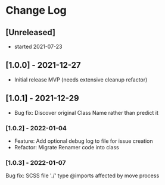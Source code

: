 # Change Log

## [Unreleased]

- started 2021-07-23

## [1.0.0] - 2021-12-27

- Initial release
  MVP (needs extensive cleanup refactor)

## [1.0.1] - 2021-12-29

- Bug fix: Discover original Class Name rather than predict it

### [1.0.2] - 2022-01-04

- Feature: Add optional debug log to file for issue creation
- Refactor: Migrate Renamer code into class

### [1.0.3] - 2022-01-07

Bug fix: SCSS file './' type @imports affected by move process
